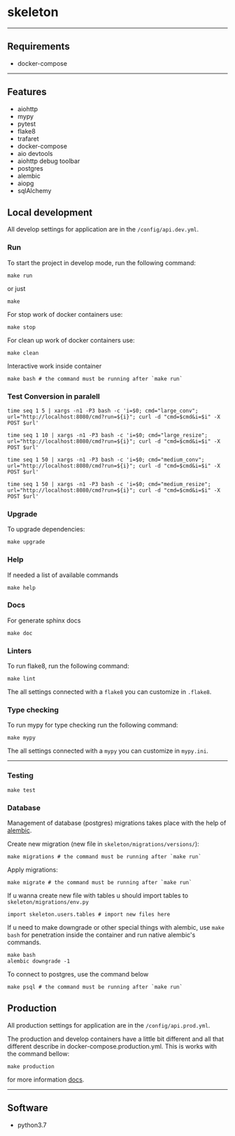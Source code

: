 # skeleton

___

## Requirements
- docker-compose

___

## Features

- aiohttp
- mypy
- pytest
- flake8
- trafaret
- docker-compose
- aio devtools
- aiohttp debug toolbar
- postgres
- alembic
- aiopg
- sqlAlchemy


## Local development
All develop settings for application are in the `/config/api.dev.yml`.

### Run
To start the project in develop mode, run the following command:

```
make run
```

or just

```
make
```

For stop work of docker containers use:

```
make stop
```

For clean up work of docker containers use:

```
make clean
```

Interactive work inside container

```
make bash # the command must be running after `make run` 
```

### Test Conversion in paralell

`time seq 1 5 | xargs -n1 -P3 bash -c 'i=$0; cmd="large_conv"; url="http://localhost:8080/cmd?run=${i}"; curl -d "cmd=$cmd&i=$i" -X POST $url'`

`time seq 1 10 | xargs -n1 -P3 bash -c 'i=$0; cmd="large_resize"; url="http://localhost:8080/cmd?run=${i}"; curl -d "cmd=$cmd&i=$i" -X POST $url'`

`time seq 1 50 | xargs -n1 -P3 bash -c 'i=$0; cmd="medium_conv"; url="http://localhost:8080/cmd?run=${i}"; curl -d "cmd=$cmd&i=$i" -X POST $url'`

`time seq 1 50 | xargs -n1 -P3 bash -c 'i=$0; cmd="medium_resize"; url="http://localhost:8080/cmd?run=${i}"; curl -d "cmd=$cmd&i=$i" -X POST $url'`


### Upgrade
To upgrade dependencies:

```
make upgrade
```

### Help

If needed a list of available commands
```
make help
```

### Docs

For generate sphinx docs
```
make doc
```

### Linters
To run flake8, run the following command:

```
make lint
```

The all settings connected with a `flake8` you can customize in `.flake8`.

### Type checking
To run mypy for type checking run the following command:

```
make mypy
```

The all settings connected with a `mypy` you can customize in `mypy.ini`.
___

### Testing
```
make test
```

### Database
Management of database (postgres) migrations takes place with the help of [alembic](http://alembic.zzzcomputing.com/en/latest/).

Create new migration (new file in `skeleton/migrations/versions/`):

```
make migrations # the command must be running after `make run` 
```

Apply migrations:

```
make migrate # the command must be running after `make run` 
```

If u wanna create new file with tables u should import tables to `skeleton/migrations/env.py`

```
import skeleton.users.tables # import new files here
```

If u need to make downgrade or other special things with alembic, use `make bash`
for penetration inside the container and run native alembic's commands.

```
make bash
alembic downgrade -1
```

To connect to postgres, use the command below

```
make psql # the command must be running after `make run` 
```

## Production
All production settings for application are in the `/config/api.prod.yml`.

The production and develop containers have a little bit different and all that different describe in docker-compose.production.yml. This  is works with the command bellow:

```
make production
```

for more information [docs](https://docs.docker.com/compose/reference/overview/).
___

## Software

- python3.7

